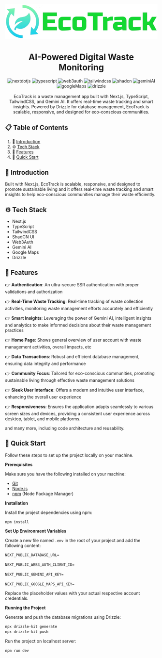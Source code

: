 <div align="center">
  <br />
     <a href="#" target="_blank">
        <img src="public/logo-full.png" alt="EcoTrack">
      </a>
  <br />
  <h1 align="center">AI-Powered Digital Waste Monitoring</h1>
  <div>
    <img src="https://img.shields.io/badge/-Next_JS-black?style=for-the-badge&logoColor=white&logo=nextdotjs&color=000000" alt="nextdotjs" />
    <img src="https://img.shields.io/badge/-TypeScript-black?style=for-the-badge&logoColor=white&logo=typescript&color=3178C6" alt="typescript" />
    <img src="https://img.shields.io/badge/Web3Auth-F16822.svg?style=for-the-badge&logo=Web3Auth&logoColor=white" alt="web3auth" />
    <img src="https://img.shields.io/badge/-Tailwind_CSS-black?style=for-the-badge&logoColor=white&logo=tailwindcss&color=06B6D4" alt="tailwindcss" />
    <img src="https://img.shields.io/badge/shadcn/ui-000000.svg?style=for-the-badge&logo=shadcn/ui&logoColor=white" alt="shadcn" />
    <img src="https://img.shields.io/badge/Google%20Gemini-8E75B2.svg?style=for-the-badge&logo=Google-Gemini&logoColor=white" alt="geminiAI" />
    <img src="https://img.shields.io/badge/Google%20Maps-4285F4.svg?style=for-the-badge&logo=Google-Maps&logoColor=white" alt="googleMaps" />
    <img src="https://img.shields.io/badge/Drizzle-C5F74F.svg?style=for-the-badge&logo=Drizzle&logoColor=black" alt="drizzle" />
  </div>
  <br/>
   <div align="center">
     EcoTrack is a waste management app built with Next.js, TypeScript, TailwindCSS, and Gemini AI. It offers real-time waste tracking and smart insights. Powered by Drizzle for database management, EcoTrack is scalable, responsive, and designed for eco-conscious communities.
    </div>
</div>

## 📋 <a name="table">Table of Contents</a>

1. 🤖 [Introduction](#introduction)
2. ⚙️ [Tech Stack](#tech-stack)
3. 🔋 [Features](#features)
4. 🤸 [Quick Start](#quick-start)

## <a name="introduction">🤖 Introduction</a>

Built with Next.js, EcoTrack is scalable, responsive, and designed to promote sustainable living and it offers real-time waste tracking and smart insights to help eco-conscious communities manage their waste efficiently.

## <a name="tech-stack">⚙️ Tech Stack</a>

- Next.js
- TypeScript
- TailwindCSS
- ShadCN UI
- Web3Auth
- Gemini AI
- Google Maps
- Drizzle

## <a name="features">🔋 Features</a>

👉 **Authentication**: An ultra-secure SSR authentication with proper validations and authorization

👉 **Real-Time Waste Tracking**: Real-time tracking of waste collection activities, monitoring waste management efforts accurately and efficiently

👉 **Smart Insights**: Leveraging the power of Gemini AI, intelligent insights and analytics to make informed decisions about their waste management practices

👉 **Home Page**: Shows general overview of user account with waste management activities, overall impacts, etc

👉 **Data Transactions**: Robust and efficient database management, ensuring data integrity and performance

👉 **Community Focus**: Tailored for eco-conscious communities, promoting sustainable living through effective waste management solutions

👉 **Sleek User Interface**: Offers a modern and intuitive user interface, enhancing the overall user experience

👉 **Responsiveness**: Ensures the application adapts seamlessly to various screen sizes and devices, providing a consistent user experience across desktop, tablet, and mobile platforms.

and many more, including code architecture and reusability.

## <a name="quick-start">🤸 Quick Start</a>

Follow these steps to set up the project locally on your machine.

**Prerequisites**

Make sure you have the following installed on your machine:

- [Git](https://git-scm.com/)
- [Node.js](https://nodejs.org/en)
- [npm](https://www.npmjs.com/) (Node Package Manager)



**Installation**

Install the project dependencies using npm:

```bash
npm install
```

**Set Up Environment Variables**

Create a new file named `.env` in the root of your project and add the following content:

```env
NEXT_PUBLIC_DATABASE_URL=

NEXT_PUBLIC_WEB3_AUTH_CLIENT_ID=

NEXT_PUBLIC_GEMINI_API_KEY=

NEXT_PUBLIC_GOOGLE_MAPS_API_KEY=
```

Replace the placeholder values with your actual respective account credentials.

**Running the Project**

Generate and push the database migrations using Drizzle:

```bash
npx drizzle-kit generate
npx drizzle-kit push
```

Run the project on localhost server:

```bash
npm run dev
```


